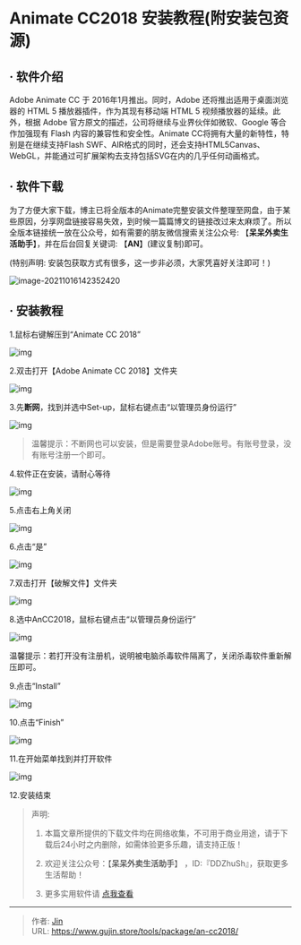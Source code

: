 # Animate CC2018 安装教程(附安装包资源)


## · 软件介绍
Adobe Animate CC 于 2016年1月推出。同时，Adobe 还将推出适用于桌面浏览器的 HTML 5 播放器插件，作为其现有移动端 HTML 5 视频播放器的延续。此外，根据 Adobe 官方原文的描述，公司将继续与业界伙伴如微软、Google 等合作加强现有 Flash 内容的兼容性和安全性。Animate CC将拥有大量的新特性，特别是在继续支持Flash SWF、AIR格式的同时，还会支持HTML5Canvas、WebGL，并能通过可扩展架构去支持包括SVG在内的几乎任何动画格式。

## · 软件下载
为了方便大家下载，博主已将全版本的Animate完整安装文件整理至网盘，由于某些原因，分享网盘链接容易失效，到时候一篇篇博文的链接改过来太麻烦了。所以全版本链接统一放在公众号，如有需要的朋友微信搜索关注公众号: 【**呆呆外卖生活助手**】，并在后台回复关键词: 【**AN**】(建议复制)即可。

(特别声明: 安装包获取方式有很多，这一步非必须，大家凭喜好关注即可！)

![image-20211016142352420](https://img.gujin.store/img/image-20211016142352420.png)

## · 安装教程

1.鼠标右键解压到“Animate CC 2018”

![img](https://img.gujin.store/img/v2-c76c42f42db6a651a50d730e3b533c6b_720w.png)

2.双击打开【Adobe Animate CC 2018】文件夹

![img](https://img.gujin.store/img/v2-aa5d3892e9cd162686e7e213ce226e71_720w.png)

3.先**断网**，找到并选中Set-up，鼠标右键点击“以管理员身份运行”

![img](https://img.gujin.store/img/v2-02746fa8468c64fa9bd20af2f2cf8b63_720w.png)

> 温馨提示：不断网也可以安装，但是需要登录Adobe账号。有账号登录，没有账号注册一个即可。

4.软件正在安装，请耐心等待

![img](https://img.gujin.store/img/v2-e637f5f3653d46c89a588809cdfbd7ce_720w.png)

5.点击右上角关闭

![img](https://img.gujin.store/img/v2-77b3912654b2ab5984f35cc894b98841_720w.png)

6.点击“是”

![img](https://img.gujin.store/img/v2-fe8b69e838ca7139e9635f4e27baadf2_720w.png)

7.双击打开【破解文件】文件夹

![img](https://img.gujin.store/img/v2-3913b86bc95910a3432bf10fb7c7bfde_720w.png)

8.选中AnCC2018，鼠标右键点击“以管理员身份运行”

![img](https://img.gujin.store/img/v2-a432644900f92f309ab269cf059236d1_720w.png)

温馨提示：若打开没有注册机，说明被电脑杀毒软件隔离了，关闭杀毒软件重新解压即可。

9.点击“Install”

![img](https://img.gujin.store/img/v2-90cf5aa8e27e444b82215ea4d581accb_720w.png)

10.点击“Finish”

![img](https://img.gujin.store/img/v2-3a60b31a1c9cb916691ab822558b05e8_720w.png)

11.在开始菜单找到并打开软件

![img](https://img.gujin.store/img/v2-58f4218c8a4b68031baaa43bf498a455_720w.png)

12.安装结束




> 声明: 
>
> 1. 本篇文章所提供的下载文件均在网络收集，不可用于商业用途，请于下载后24小时之内删除，如需体验更多乐趣，请支持正版！
>
> 2. 欢迎关注公众号：【**呆呆外卖生活助手**】 ，ID:『DDZhuSh』，获取更多生活帮助！
>
> 3. 更多实用软件请  [点我查看](/tools)

---

> 作者: [Jin](https://img.gujin.store/img/favicon.ico)  
> URL: https://www.gujin.store/tools/package/an-cc2018/  

